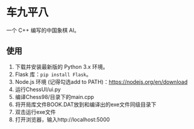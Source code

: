 # 车九平八

一个 C++ 编写的中国象棋 AI。

## 使用

1. 下载并安装最新版的 Python 3.x 环境。
2. Flask 库：`pip install Flask`。
3. Node.js 环境 (记得勾选add to PATH)：https://nodejs.org/en/download
4. 运行ChessUI/ui.py
5. 编译Chess98/目录下的main.cpp
6. 将开局库文件BOOK.DAT放到和编译出的exe文件同级目录下
7. 双击运行exe文件
8. 打开浏览器，输入http://localhost:5000

